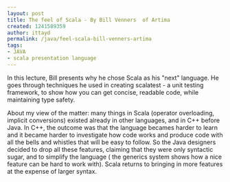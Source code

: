 ```yaml
---
layout: post
title: The feel of Scala - By Bill Venners  of Artima
created: 1241589359
author: ittayd
permalink: /java/feel-scala-bill-venners-artima
tags:
- JAVA
- scala presentation language
---
```

<p>In this lecture, Bill presents why he chose Scala as his &quot;next&quot; language. He goes through techniques he used in creating scalatest - a unit testing framework, to show how you can get concise, readable code, while maintaining type safety.</p>
<p>About my view of the matter: many things in Scala (operator overloading, implicit conversions) existed already in other languages, and in C++ before Java. In C++, the outcome was that the language becames harder to learn and it became harder to investigate how code works and produce code with all the bells and whistles that will be easy to follow. So the Java designers decided to drop all these features, claiming that they were only syntactic sugar, and to simplify the language ( the generics system shows how a nice feature can be hard to work with). Scala returns to bringing in more features at the expense of larger syntax.</p>
<p>&nbsp;</p>

